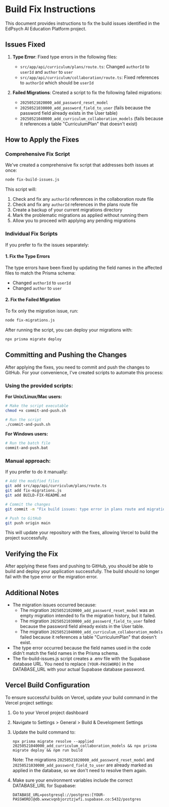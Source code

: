 # Build Fix Instructions

This document provides instructions to fix the build issues identified in the EdPsych AI Education Platform project.

## Issues Fixed

1. **Type Error**: Fixed type errors in the following files:
   - `src/app/api/curriculum/plans/route.ts`: Changed `authorId` to `userId` and `author` to `user`
   - `src/app/api/curriculum/collaboration/route.ts`: Fixed references to `authorId` which should be `userId`

2. **Failed Migrations**: Created a script to fix the following failed migrations:
   - `20250521020000_add_password_reset_model`
   - `20250521030000_add_password_field_to_user` (fails because the password field already exists in the User table)
   - `20250521040000_add_curriculum_collaboration_models` (fails because it references a table "CurriculumPlan" that doesn't exist)

## How to Apply the Fixes

### Comprehensive Fix Script

We've created a comprehensive fix script that addresses both issues at once:

```bash
node fix-build-issues.js
```

This script will:
1. Check and fix any `authorId` references in the collaboration route file
2. Check and fix any `authorId` references in the plans route file
3. Create a backup of your current migrations directory
4. Mark the problematic migrations as applied without running them
5. Allow you to proceed with applying any pending migrations

### Individual Fix Scripts

If you prefer to fix the issues separately:

#### 1. Fix the Type Errors

The type errors have been fixed by updating the field names in the affected files to match the Prisma schema:
- Changed `authorId` to `userId`
- Changed `author` to `user`

#### 2. Fix the Failed Migration

To fix only the migration issue, run:

```bash
node fix-migrations.js
```

After running the script, you can deploy your migrations with:

```bash
npx prisma migrate deploy
```

## Committing and Pushing the Changes

After applying the fixes, you need to commit and push the changes to GitHub. For your convenience, I've created scripts to automate this process:

### Using the provided scripts:

**For Unix/Linux/Mac users:**
```bash
# Make the script executable
chmod +x commit-and-push.sh

# Run the script
./commit-and-push.sh
```

**For Windows users:**
```bash
# Run the batch file
commit-and-push.bat
```

### Manual approach:
If you prefer to do it manually:
```bash
# Add the modified files
git add src/app/api/curriculum/plans/route.ts
git add fix-migrations.js
git add BUILD-FIX-README.md

# Commit the changes
git commit -m "Fix build issues: type error in plans route and migration failure"

# Push to GitHub
git push origin main
```

This will update your repository with the fixes, allowing Vercel to build the project successfully.

## Verifying the Fix

After applying these fixes and pushing to GitHub, you should be able to build and deploy your application successfully. The build should no longer fail with the type error or the migration error.

## Additional Notes

- The migration issues occurred because:
  - The migration `20250521020000_add_password_reset_model` was an empty migration intended to fix the migration history, but it failed.
  - The migration `20250521030000_add_password_field_to_user` failed because the password field already exists in the User table.
  - The migration `20250521040000_add_curriculum_collaboration_models` failed because it references a table "CurriculumPlan" that doesn't exist.
- The type error occurred because the field names used in the code didn't match the field names in the Prisma schema.
- The fix-build-issues.js script creates a .env file with the Supabase database URL. You need to replace `[YOUR-PASSWORD]` in the DATABASE_URL with your actual Supabase database password.

## Vercel Build Configuration

To ensure successful builds on Vercel, update your build command in the Vercel project settings:

1. Go to your Vercel project dashboard
2. Navigate to Settings > General > Build & Development Settings
3. Update the build command to:
   ```
   npx prisma migrate resolve --applied 20250521040000_add_curriculum_collaboration_models && npx prisma migrate deploy && npm run build
   ```
   
   Note: The migrations `20250521020000_add_password_reset_model` and `20250521030000_add_password_field_to_user` are already marked as applied in the database, so we don't need to resolve them again.
4. Make sure your environment variables include the correct DATABASE_URL for Supabase:
   ```
   DATABASE_URL=postgresql://postgres:[YOUR-PASSWORD]@db.wxwcvqnbjorztzjwfi.supabase.co:5432/postgres
   ```